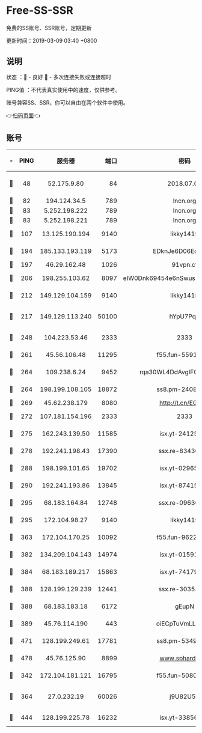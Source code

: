 # Free-SS-SSR

免费的SS账号、SSR账号，定期更新

更新时间：2019-03-09 03:40 +0800

## 说明

状态     ：🙂 - 良好 🙁 - 多次连接失败或连接超时

PING值   ：不代表真实使用中的速度，仅供参考。

账号兼容SS、SSR，你可以自由在两个软件中使用。

👉[扫码页面](https://liesauer.github.io/Free-SS-SSR/)👈

## 账号

|-|PING|服务器|端口|密码|加密方式|区域|
|:----:|:----:|:-----:|-----:|:----:|:----:|:----:|
|🙂|48|52.175.9.80|84|2018.07.07|chacha20-ietf-poly1305|HK|
|🙂|82|194.124.34.5|789|lncn.org|rc4|JP|
|🙂|83|5.252.198.222|789|lncn.org|rc4|JP|
|🙂|83|5.252.198.221|789|lncn.org|rc4|JP|
|🙂|107|13.125.190.194|9140|likky1415|aes-256-cfb|KR|
|🙂|194|185.133.193.119|5173|EDknJe6D06EoWDaw|aes-256-cfb|US|
|🙂|197|46.29.162.48|1026|91vpn.cf|rc4-md5|RU|
|🙂|206|198.255.103.62|8097|eIW0Dnk69454e6nSwuspv9DmS201tQ0D|aes-256-cfb|US|
|🙂|212|149.129.104.159|9140|likky1415|aes-256-cfb|CN|
|🙂|217|149.129.113.240|50100|hYpU7PqP|chacha20-ietf-poly1305|CN|
|🙂|248|104.223.53.46|2333|2333|aes-256-cfb|US|
|🙂|261|45.56.106.48|11295|f55.fun-55916918|aes-256-cfb|US|
|🙂|264|109.238.6.24|9452|rqa30WL4DdAvgIFG6Fs3znzTa|aes-256-cfb|FR|
|🙂|264|198.199.108.105|18872|ss8.pm-24089859|aes-256-cfb|US|
|🙂|269|45.62.238.179|8080|http://t.cn/EGJIyrl|rc4-md5|CA|
|🙂|272|107.181.154.196|2333|2333|aes-256-cfb|US|
|🙂|275|162.243.139.50|11585|isx.yt-24125616|aes-256-cfb|US|
|🙂|278|192.241.198.43|17390|ssx.re-83430216|aes-256-cfb|US|
|🙂|288|198.199.101.65|19702|isx.yt-02965694|aes-256-cfb|US|
|🙂|290|192.241.193.86|13845|isx.yt-87415016|aes-256-cfb|US|
|🙂|295|68.183.164.84|12748|ssx.re-09636957|aes-256-cfb|US|
|🙂|295|172.104.98.27|9140|likky1415|aes-256-cfb|JP|
|🙂|363|172.104.170.25|10092|f55.fun-96225402|aes-256-cfb|SG|
|🙂|382|134.209.104.143|14974|isx.yt-01591248|aes-256-cfb|SG|
|🙂|384|68.183.189.217|15863|isx.yt-74179811|aes-256-cfb|SG|
|🙂|388|128.199.129.239|12441|ssx.re-30353118|aes-256-cfb|SG|
|🙂|388|68.183.183.18|6172|gEupN|aes-256-cfb|SG|
|🙂|389|45.76.114.190|443|oiECpTuVmLLxk4Ts|aes-256-cfb|AU|
|🙂|471|128.199.249.61|17781|ss8.pm-53490777|aes-256-cfb|SG|
|🙂|478|45.76.125.90|8899|www.sphard.com|aes-256-cfb|AU|
|🙂|342|172.104.181.121|16795|f55.fun-50803874|aes-256-cfb|SG|
|🙂|364|27.0.232.19|60026|j9U82U53|xchacha20-ietf-poly1305|HK|
|🙂|444|128.199.225.78|16232|isx.yt-33856975|aes-256-cfb|SG|
